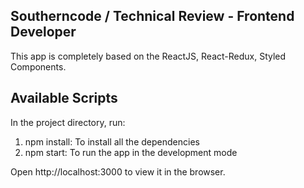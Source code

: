 ## Southerncode / Technical Review  - Frontend Developer

This app is completely based on the ReactJS, React-Redux, Styled Components.    

## Available Scripts

In the project directory, run:

1. npm install: To install all the dependencies <br />
2. npm start: To run the app in the development mode

Open http://localhost:3000 to view it in the browser.
